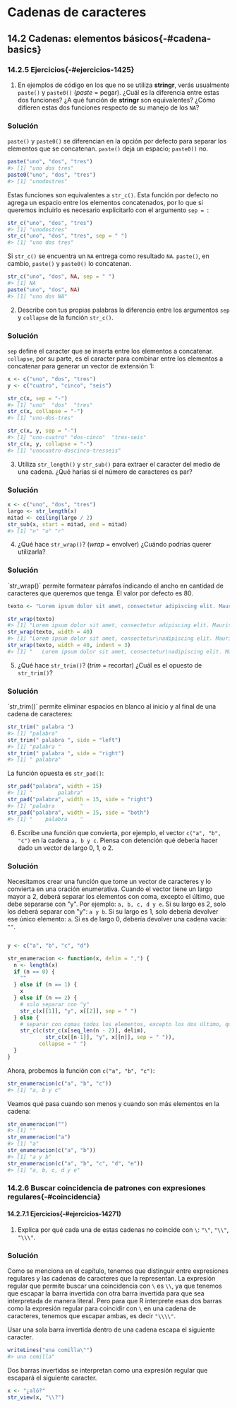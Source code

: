 # Cadenas de caracteres




## 14.2 Cadenas: elementos básicos{-#cadena-basics}


### 14.2.5 Ejercicios{-#ejercicios-1425}

1.  En ejemplos de código en los que no se utiliza __stringr__, verás usualmente `paste()` y `paste0()` (_paste_ = pegar).
    ¿Cuál es la diferencia entre estas dos funciones? ¿A qué función de __stringr__ son equivalentes? ¿Cómo difieren estas dos funciones respecto de su manejo de los
    `NA`?
    
<div class="solucion">
<h3>Solución</h3>

`paste()` y `paste0()` se diferencian en la opción por defecto para separar los elementos que se concatenan. `paste()` deja un espacio; `paste0()` no.


```r
paste("uno", "dos", "tres")
#> [1] "uno dos tres"
paste0("uno", "dos", "tres")
#> [1] "unodostres"
```

Estas funciones son equivalentes a `str_c()`. Esta función por defecto no agrega un espacio entre los elementos concatenados, por lo que si queremos incluirlo es necesario explicitarlo con el argumento `sep = `:


```r
str_c("uno", "dos", "tres")
#> [1] "unodostres"
str_c("uno", "dos", "tres", sep = " ")
#> [1] "uno dos tres"
```

Si `str_c()` se encuentra un `NA` entrega como resultado `NA`. `paste()`, en cambio, `paste()` y `paste0()` lo concatenan.


```r
str_c("uno", "dos", NA, sep = " ")
#> [1] NA
paste("uno", "dos", NA)
#> [1] "uno dos NA"
```

</div> 

2.  Describe con tus propias palabras la diferencia entre los argumentos `sep` y `collapse`
    de la función `str_c()`.

<div class="solucion">
<h3>Solución</h3>

`sep` define el caracter que se inserta entre los elementos a concatenar. `collapse`, por su parte, es el caracter para combinar entre los elementos a concatenar para generar un vector de extensión 1: 

```r
x <- c("uno", "dos", "tres")
y <- c("cuatro", "cinco", "seis")

str_c(x, sep = "-")
#> [1] "uno"  "dos"  "tres"
str_c(x, collapse = "-")
#> [1] "uno-dos-tres"

str_c(x, y, sep = "-")
#> [1] "uno-cuatro" "dos-cinco"  "tres-seis"
str_c(x, y, collapse = "-")
#> [1] "unocuatro-doscinco-tresseis"
```


</div> 


3.  Utiliza `str_length()` y `str_sub()` para extraer el caracter del medio de una cadena. ¿Qué harías si el número de caracteres es par?

<div class="solucion">
<h3>Solución</h3>


```r
x <- c("uno", "dos", "tres")
largo <- str_length(x)
mitad <- ceiling(largo / 2)
str_sub(x, start = mitad, end = mitad)
#> [1] "n" "o" "r"
```

</div> 


4.  ¿Qué hace `str_wrap()`? (_wrap_ = envolver) ¿Cuándo podrías querer utilizarla?

<div class="solucion">
<h3>Solución</h3>
`str_wrap()` permite formatear párrafos indicando el ancho en cantidad de caracteres que queremos que tenga. El valor por defecto es 80. 


```r
texto <- "Lorem ipsum dolor sit amet, consectetur adipiscing elit. Mauris in risus magna. Nulla consequat imperdiet nisl sit amet euismod. Sed nec molestie velit, non cursus neque. Suspendisse dapibus, justo at convallis pulvinar, nibh neque congue lectus, nec sollicitudin libero lacus eget nisl. Vivamus cursus turpis id quam aliquam, et fermentum tellus lacinia. Aliquam a eros nunc. Pellentesque habitant morbi tristique senectus et netus et malesuada fames ac turpis egestas. Nunc finibus auctor auctor."

str_wrap(texto)
#> [1] "Lorem ipsum dolor sit amet, consectetur adipiscing elit. Mauris in risus magna.\nNulla consequat imperdiet nisl sit amet euismod. Sed nec molestie velit, non\ncursus neque. Suspendisse dapibus, justo at convallis pulvinar, nibh neque\ncongue lectus, nec sollicitudin libero lacus eget nisl. Vivamus cursus turpis\nid quam aliquam, et fermentum tellus lacinia. Aliquam a eros nunc. Pellentesque\nhabitant morbi tristique senectus et netus et malesuada fames ac turpis egestas.\nNunc finibus auctor auctor."
str_wrap(texto, width = 40)
#> [1] "Lorem ipsum dolor sit amet, consectetur\nadipiscing elit. Mauris in risus magna.\nNulla consequat imperdiet nisl sit amet\neuismod. Sed nec molestie velit, non\ncursus neque. Suspendisse dapibus, justo\nat convallis pulvinar, nibh neque congue\nlectus, nec sollicitudin libero lacus\neget nisl. Vivamus cursus turpis id quam\naliquam, et fermentum tellus lacinia.\nAliquam a eros nunc. Pellentesque\nhabitant morbi tristique senectus et\nnetus et malesuada fames ac turpis\negestas. Nunc finibus auctor auctor."
str_wrap(texto, width = 40, indent = 3)
#> [1] "   Lorem ipsum dolor sit amet, consectetur\nadipiscing elit. Mauris in risus magna.\nNulla consequat imperdiet nisl sit amet\neuismod. Sed nec molestie velit, non\ncursus neque. Suspendisse dapibus, justo\nat convallis pulvinar, nibh neque congue\nlectus, nec sollicitudin libero lacus\neget nisl. Vivamus cursus turpis id quam\naliquam, et fermentum tellus lacinia.\nAliquam a eros nunc. Pellentesque\nhabitant morbi tristique senectus et\nnetus et malesuada fames ac turpis\negestas. Nunc finibus auctor auctor."
```

</div> 


5.  ¿Qué hace `str_trim()`? (_trim_ = recortar) ¿Cuál es el opuesto de `str_trim()`?

<div class="solucion">
<h3>Solución</h3>
`str_trim()` permite eliminar espacios en blanco al inicio y al final de una cadena de caracteres:


```r
str_trim(" palabra ")
#> [1] "palabra"
str_trim(" palabra ", side = "left")
#> [1] "palabra "
str_trim(" palabra ", side = "right")
#> [1] " palabra"
```

La función opuesta es `str_pad()`:


```r
str_pad("palabra", width = 15)
#> [1] "        palabra"
str_pad("palabra", width = 15, side = "right")
#> [1] "palabra        "
str_pad("palabra", width = 15, side = "both")
#> [1] "    palabra    "
```

</div> 


6.  Escribe una función que convierta, por ejemplo, el vector `c("a", "b", "c")` en
    la cadena `a, b y c`. Piensa con detención qué debería hacer 
    dado un vector de largo 0, 1, o 2.

<div class="solucion">
<h3>Solución</h3>

Necesitamos crear una función que tome un vector de caracteres y lo convierta en una oración enumerativa. Cuando el vector tiene un largo mayor a 2, deberá separar los elementos con coma, excepto el último, que debe separarse con "y". Por ejemplo: `a, b, c, d y e`. Si su largo es 2, solo los deberá separar con "y": `a y b`. Si su largo es 1, solo debería devolver ese único elemento: `a`. Si es de largo 0, debería devolver una cadena vacía: `""`.


```r

y <- c("a", "b", "c", "d")

str_enumeracion <- function(x, delim = ",") {
  n <- length(x)
  if (n == 0) {
    ""
  } else if (n == 1) {
    x
  } else if (n == 2) {
    # solo separar con "y"
    str_c(x[[1]], "y", x[[2]], sep = " ")
  } else {
    # separar con comas todos los elementos, excepto los dos último, que llevan una "y"
    str_c(c(str_c(x[seq_len(n - 2)], delim), 
            str_c(x[[n-1]], "y", x[[n]], sep = " ")), 
          collapse = " ")
  }
}
```

Ahora, probemos la función con `c("a", "b", "c")`:


```r
str_enumeracion(c("a", "b", "c"))
#> [1] "a, b y c"
```

Veamos qué pasa cuando son menos y cuando son más elementos en la cadena:


```r
str_enumeracion("")
#> [1] ""
str_enumeracion("a")
#> [1] "a"
str_enumeracion(c("a", "b"))
#> [1] "a y b"
str_enumeracion(c("a", "b", "c", "d", "e"))
#> [1] "a, b, c, d y e"
```


</div> 


### 14.2.6 Buscar coincidencia de patrones con expresiones regulares{-#coincidencia}


#### 14.2.7.1 Ejercicios{-#ejercicios-14271}

1.  Explica por qué cada una de estas cadenas no coincide con `\`: `"\"`, `"\\"`, `"\\\"`.

<div class="solucion">
<h3>Solución</h3>

Como se menciona en el capítulo, tenemos que distinguir entre expresiones regulares y las cadenas de caracteres que la representan. La expresión regular que permite buscar una coincidencia con `\` es `\\`, ya que tenemos que escapar la barra invertida con otra barra invertida para que sea interpretada de manera literal. Pero para que R interprete esas dos barras como la expresión regular para coincidir con `\` en una cadena de caracteres, tenemos que escapar ambas, es decir `"\\\\"`.

Usar una sola barra invertida dentro de una cadena escapa el siguiente caracter. 


```r
writeLines("una comilla\"")
#> una comilla"
```

Dos barras invertidas se interpretan como una expresión regular que escapará el siguiente caracter. 


```r
x <- "¿aló?"
str_view(x, "\\?")
```

<!--html_preserve--><div id="htmlwidget-ac96cb3ee4656e2e9ec3" style="width:960px;height:100%;" class="str_view html-widget"></div>
<script type="application/json" data-for="htmlwidget-ac96cb3ee4656e2e9ec3">{"x":{"html":"<ul>\n  <li>¿aló<span class='match'>?<\/span><\/li>\n<\/ul>"},"evals":[],"jsHooks":[]}</script><!--/html_preserve-->

Tres barras invertidas en una cadena permiten escapar una barra y el siguiente caracter escapado para poder coincidir con este último:


```r
y <- "una barra seguida de una comilla: \\\""

str_view(y, "\\\"")
```

<!--html_preserve--><div id="htmlwidget-e5c8c404fe174e4c81bd" style="width:960px;height:100%;" class="str_view html-widget"></div>
<script type="application/json" data-for="htmlwidget-e5c8c404fe174e4c81bd">{"x":{"html":"<ul>\n  <li>una barra seguida de una comilla: \\<span class='match'>\"<\/span><\/li>\n<\/ul>"},"evals":[],"jsHooks":[]}</script><!--/html_preserve-->

</div> 


2.  ¿Cómo harías coincidir la secuencia `"'\`?

<div class="solucion">
<h3>Solución</h3>

Primero, para generar esa secuencia tenemos que escapar las comillas y la barra invertida usando barras invertidas:

```r
x <- "\"'\\"
writeLines(x)
#> "'\
```

Para buscar la coincidencia:

```r
str_view(x, "\\\"'\\\\")
```

<!--html_preserve--><div id="htmlwidget-36aa3d2a04d42bbc2145" style="width:960px;height:100%;" class="str_view html-widget"></div>
<script type="application/json" data-for="htmlwidget-36aa3d2a04d42bbc2145">{"x":{"html":"<ul>\n  <li><span class='match'>\"'\\<\/span><\/li>\n<\/ul>"},"evals":[],"jsHooks":[]}</script><!--/html_preserve-->


</div> 


3.  ¿Con qué patrones coincidiría la expresión regular`\..\..\..`? 
    ¿Cómo la representarías en una cadena?

<div class="solucion">
<h3>Solución</h3>

Esa expresión regular repite tres veces el mismo patrón: escapa un punto para que sea interpretado de manera literal y luego utiliza un punto para hacer coincidir cualquier caracter. Por lo tanto, coincidiría con patrones como: `.a.b.c`, `.1.r.3`, `.#. .!`.


```r
x <- c("abc.d.e.f", ".1. .3", ".a.b.c", "\\.\\.\\.")
str_view(x, "\\..\\..\\..")
```

<!--html_preserve--><div id="htmlwidget-febe03efa1a2d8d52a86" style="width:960px;height:100%;" class="str_view html-widget"></div>
<script type="application/json" data-for="htmlwidget-febe03efa1a2d8d52a86">{"x":{"html":"<ul>\n  <li>abc<span class='match'>.d.e.f<\/span><\/li>\n  <li><span class='match'>.1. .3<\/span><\/li>\n  <li><span class='match'>.a.b.c<\/span><\/li>\n  <li>\\.\\.\\.<\/li>\n<\/ul>"},"evals":[],"jsHooks":[]}</script><!--/html_preserve-->

</div> 


### 14.2.8 Anclas{-#anclas}


#### 14.2.8.1 Ejercicios{-#ejercicios-14281}

1.  ¿Cómo harías coincidir la cadena `"$^$"` de manera literal?

<div class="solucion">
<h3>Solución</h3>


```r
x <- "$^$"
str_view(x, "\\$\\^\\$")
```

<!--html_preserve--><div id="htmlwidget-1fb4450895fe099f74a1" style="width:960px;height:100%;" class="str_view html-widget"></div>
<script type="application/json" data-for="htmlwidget-1fb4450895fe099f74a1">{"x":{"html":"<ul>\n  <li><span class='match'>$^$<\/span><\/li>\n<\/ul>"},"evals":[],"jsHooks":[]}</script><!--/html_preserve-->


</div> 


2.  Dado el corpus de palabras comunes en `datos::palabras`, crea una expresión
    regular que busque palabras:
    
    1. Empiecen con "y".
    1. Terminen con "x"
    1. Tengan una extensión de exactamente tres letras. (¡No hagas trampa usando `str_length()`!)
    1. Tengan siete letras o más. 

    Dado que esta será una lista larga, podrías quere usar el argumento `match` en
    `str_view()` para mostrar solo las palabras que coincidan o no coincidan. 

<div class="solucion">
<h3>Solución</h3>

Las palabras que empiezan con "y" podemos buscarlas utilizando el ancla de inicio de cadena:


```r
str_view(palabras, "^y", match = TRUE)
```

<!--html_preserve--><div id="htmlwidget-10b3b7155e8045a1b2ad" style="width:960px;height:100%;" class="str_view html-widget"></div>
<script type="application/json" data-for="htmlwidget-10b3b7155e8045a1b2ad">{"x":{"html":"<ul>\n  <li><span class='match'>y<\/span><\/li>\n  <li><span class='match'>y<\/span>a<\/li>\n  <li><span class='match'>y<\/span>o<\/li>\n<\/ul>"},"evals":[],"jsHooks":[]}</script><!--/html_preserve-->

Las palabras que terminen con "z" podemos buscarlas utilizando el ancla de final de cadena:

```r
str_view(palabras, "z$", match = TRUE)
```

<!--html_preserve--><div id="htmlwidget-4018eef1a407a0df6b52" style="width:960px;height:100%;" class="str_view html-widget"></div>
<script type="application/json" data-for="htmlwidget-4018eef1a407a0df6b52">{"x":{"html":"<ul>\n  <li>capa<span class='match'>z<\/span><\/li>\n  <li>die<span class='match'>z<\/span><\/li>\n  <li>gonzále<span class='match'>z<\/span><\/li>\n  <li>jue<span class='match'>z<\/span><\/li>\n  <li>lópe<span class='match'>z<\/span><\/li>\n  <li>lu<span class='match'>z<\/span><\/li>\n  <li>pa<span class='match'>z<\/span><\/li>\n  <li>rodrígue<span class='match'>z<\/span><\/li>\n  <li>ve<span class='match'>z<\/span><\/li>\n  <li>vo<span class='match'>z<\/span><\/li>\n<\/ul>"},"evals":[],"jsHooks":[]}</script><!--/html_preserve-->

Las que tienen una extensión de 3 letras podemos buscarlas usando tres `.`. Pero para que solo coincida con aquellas que tienen una extensión igual a 3, tenemos que usar anclas al inicio y final de la cadena:

```r
str_view(palabras, "^...$", match = TRUE)
```

<!--html_preserve--><div id="htmlwidget-5b1b2f4ad92281566982" style="width:960px;height:100%;" class="str_view html-widget"></div>
<script type="application/json" data-for="htmlwidget-5b1b2f4ad92281566982">{"x":{"html":"<ul>\n  <li><span class='match'>ahí<\/span><\/li>\n  <li><span class='match'>año<\/span><\/li>\n  <li><span class='match'>así<\/span><\/li>\n  <li><span class='match'>aun<\/span><\/li>\n  <li><span class='match'>aún<\/span><\/li>\n  <li><span class='match'>con<\/span><\/li>\n  <li><span class='match'>dan<\/span><\/li>\n  <li><span class='match'>dar<\/span><\/li>\n  <li><span class='match'>del<\/span><\/li>\n  <li><span class='match'>día<\/span><\/li>\n  <li><span class='match'>dio<\/span><\/li>\n  <li><span class='match'>don<\/span><\/li>\n  <li><span class='match'>dos<\/span><\/li>\n  <li><span class='match'>era<\/span><\/li>\n  <li><span class='match'>esa<\/span><\/li>\n  <li><span class='match'>ese<\/span><\/li>\n  <li><span class='match'>eso<\/span><\/li>\n  <li><span class='match'>etc<\/span><\/li>\n  <li><span class='match'>fin<\/span><\/li>\n  <li><span class='match'>fue<\/span><\/li>\n  <li><span class='match'>han<\/span><\/li>\n  <li><span class='match'>has<\/span><\/li>\n  <li><span class='match'>hay<\/span><\/li>\n  <li><span class='match'>hoy<\/span><\/li>\n  <li><span class='match'>iba<\/span><\/li>\n  <li><span class='match'>las<\/span><\/li>\n  <li><span class='match'>les<\/span><\/li>\n  <li><span class='match'>ley<\/span><\/li>\n  <li><span class='match'>los<\/span><\/li>\n  <li><span class='match'>luz<\/span><\/li>\n  <li><span class='match'>mal<\/span><\/li>\n  <li><span class='match'>mar<\/span><\/li>\n  <li><span class='match'>más<\/span><\/li>\n  <li><span class='match'>mes<\/span><\/li>\n  <li><span class='match'>mil<\/span><\/li>\n  <li><span class='match'>mis<\/span><\/li>\n  <li><span class='match'>muy<\/span><\/li>\n  <li><span class='match'>nos<\/span><\/li>\n  <li><span class='match'>oro<\/span><\/li>\n  <li><span class='match'>paz<\/span><\/li>\n  <li><span class='match'>pie<\/span><\/li>\n  <li><span class='match'>por<\/span><\/li>\n  <li><span class='match'>que<\/span><\/li>\n  <li><span class='match'>qué<\/span><\/li>\n  <li><span class='match'>rey<\/span><\/li>\n  <li><span class='match'>río<\/span><\/li>\n  <li><span class='match'>san<\/span><\/li>\n  <li><span class='match'>sea<\/span><\/li>\n  <li><span class='match'>ser<\/span><\/li>\n  <li><span class='match'>sin<\/span><\/li>\n  <li><span class='match'>sol<\/span><\/li>\n  <li><span class='match'>son<\/span><\/li>\n  <li><span class='match'>soy<\/span><\/li>\n  <li><span class='match'>sur<\/span><\/li>\n  <li><span class='match'>sus<\/span><\/li>\n  <li><span class='match'>tal<\/span><\/li>\n  <li><span class='match'>tan<\/span><\/li>\n  <li><span class='match'>una<\/span><\/li>\n  <li><span class='match'>uno<\/span><\/li>\n  <li><span class='match'>uso<\/span><\/li>\n  <li><span class='match'>van<\/span><\/li>\n  <li><span class='match'>ver<\/span><\/li>\n  <li><span class='match'>vez<\/span><\/li>\n  <li><span class='match'>vía<\/span><\/li>\n  <li><span class='match'>vio<\/span><\/li>\n  <li><span class='match'>voy<\/span><\/li>\n  <li><span class='match'>voz<\/span><\/li>\n<\/ul>"},"evals":[],"jsHooks":[]}</script><!--/html_preserve-->

Para buscar palabras con 8 letras o más, podemos seguir la misma lógica del caso anterior, pero esta vez sin las anclas:


```r
str_view(palabras, "........", match = TRUE)
```

<!--html_preserve--><div id="htmlwidget-25c3e940e6859592f801" style="width:960px;height:100%;" class="str_view html-widget"></div>
<script type="application/json" data-for="htmlwidget-25c3e940e6859592f801">{"x":{"html":"<ul>\n  <li><span class='match'>acciones<\/span><\/li>\n  <li><span class='match'>activida<\/span>d<\/li>\n  <li><span class='match'>activida<\/span>des<\/li>\n  <li><span class='match'>adelante<\/span><\/li>\n  <li><span class='match'>administ<\/span>ración<\/li>\n  <li><span class='match'>alrededo<\/span>r<\/li>\n  <li><span class='match'>ambiente<\/span><\/li>\n  <li><span class='match'>análisis<\/span><\/li>\n  <li><span class='match'>animales<\/span><\/li>\n  <li><span class='match'>anterior<\/span><\/li>\n  <li><span class='match'>aquellas<\/span><\/li>\n  <li><span class='match'>aquellos<\/span><\/li>\n  <li><span class='match'>argentin<\/span>a<\/li>\n  <li><span class='match'>artículo<\/span><\/li>\n  <li><span class='match'>asimismo<\/span><\/li>\n  <li><span class='match'>asociaci<\/span>ón<\/li>\n  <li><span class='match'>aspectos<\/span><\/li>\n  <li><span class='match'>atención<\/span><\/li>\n  <li><span class='match'>autorida<\/span>des<\/li>\n  <li><span class='match'>barcelon<\/span>a<\/li>\n  <li><span class='match'>bastante<\/span><\/li>\n  <li><span class='match'>cantidad<\/span><\/li>\n  <li><span class='match'>capacida<\/span>d<\/li>\n  <li><span class='match'>carácter<\/span><\/li>\n  <li><span class='match'>caracter<\/span>ísticas<\/li>\n  <li><span class='match'>comercio<\/span><\/li>\n  <li><span class='match'>comisión<\/span><\/li>\n  <li><span class='match'>compañía<\/span><\/li>\n  <li><span class='match'>comunica<\/span>ción<\/li>\n  <li><span class='match'>comunida<\/span>d<\/li>\n  <li><span class='match'>concepto<\/span><\/li>\n  <li><span class='match'>concienc<\/span>ia<\/li>\n  <li><span class='match'>condicio<\/span>nes<\/li>\n  <li><span class='match'>congreso<\/span><\/li>\n  <li><span class='match'>conjunto<\/span><\/li>\n  <li><span class='match'>conocimi<\/span>ento<\/li>\n  <li><span class='match'>consecue<\/span>ncia<\/li>\n  <li><span class='match'>consegui<\/span>r<\/li>\n  <li><span class='match'>consider<\/span>a<\/li>\n  <li><span class='match'>constitu<\/span>ción<\/li>\n  <li><span class='match'>construc<\/span>ción<\/li>\n  <li><span class='match'>contenid<\/span>o<\/li>\n  <li><span class='match'>contrari<\/span>o<\/li>\n  <li><span class='match'>creación<\/span><\/li>\n  <li><span class='match'>crecimie<\/span>nto<\/li>\n  <li><span class='match'>cualquie<\/span>r<\/li>\n  <li><span class='match'>cuestión<\/span><\/li>\n  <li><span class='match'>cultural<\/span><\/li>\n  <li><span class='match'>decisión<\/span><\/li>\n  <li><span class='match'>demasiad<\/span>o<\/li>\n  <li><span class='match'>democrac<\/span>ia<\/li>\n  <li><span class='match'>derechos<\/span><\/li>\n  <li><span class='match'>desarrol<\/span>lo<\/li>\n  <li><span class='match'>diciembr<\/span>e<\/li>\n  <li><span class='match'>diferenc<\/span>ia<\/li>\n  <li><span class='match'>diferent<\/span>es<\/li>\n  <li><span class='match'>direcció<\/span>n<\/li>\n  <li><span class='match'>director<\/span><\/li>\n  <li><span class='match'>distinta<\/span>s<\/li>\n  <li><span class='match'>distinto<\/span>s<\/li>\n  <li><span class='match'>diversas<\/span><\/li>\n  <li><span class='match'>diversos<\/span><\/li>\n  <li><span class='match'>economía<\/span><\/li>\n  <li><span class='match'>económic<\/span>a<\/li>\n  <li><span class='match'>económic<\/span>o<\/li>\n  <li><span class='match'>educació<\/span>n<\/li>\n  <li><span class='match'>ejército<\/span><\/li>\n  <li><span class='match'>eleccion<\/span>es<\/li>\n  <li><span class='match'>electora<\/span>l<\/li>\n  <li><span class='match'>elemento<\/span>s<\/li>\n  <li><span class='match'>empresas<\/span><\/li>\n  <li><span class='match'>encontra<\/span>r<\/li>\n  <li><span class='match'>encuentr<\/span>a<\/li>\n  <li><span class='match'>encuentr<\/span>an<\/li>\n  <li><span class='match'>encuentr<\/span>o<\/li>\n  <li><span class='match'>enfermed<\/span>ad<\/li>\n  <li><span class='match'>entonces<\/span><\/li>\n  <li><span class='match'>esfuerzo<\/span><\/li>\n  <li><span class='match'>española<\/span><\/li>\n  <li><span class='match'>españole<\/span>s<\/li>\n  <li><span class='match'>especial<\/span><\/li>\n  <li><span class='match'>especial<\/span>mente<\/li>\n  <li><span class='match'>estructu<\/span>ra<\/li>\n  <li><span class='match'>estudios<\/span><\/li>\n  <li><span class='match'>existenc<\/span>ia<\/li>\n  <li><span class='match'>experien<\/span>cia<\/li>\n  <li><span class='match'>expresió<\/span>n<\/li>\n  <li><span class='match'>exterior<\/span><\/li>\n  <li><span class='match'>fernando<\/span><\/li>\n  <li><span class='match'>finalmen<\/span>te<\/li>\n  <li><span class='match'>formació<\/span>n<\/li>\n  <li><span class='match'>francisc<\/span>o<\/li>\n  <li><span class='match'>generale<\/span>s<\/li>\n  <li><span class='match'>gobierno<\/span><\/li>\n  <li><span class='match'>gonzález<\/span><\/li>\n  <li><span class='match'>haciendo<\/span><\/li>\n  <li><span class='match'>hicieron<\/span><\/li>\n  <li><span class='match'>historia<\/span><\/li>\n  <li><span class='match'>hospital<\/span><\/li>\n  <li><span class='match'>imágenes<\/span><\/li>\n  <li><span class='match'>importan<\/span>cia<\/li>\n  <li><span class='match'>importan<\/span>te<\/li>\n  <li><span class='match'>importan<\/span>tes<\/li>\n  <li><span class='match'>imposibl<\/span>e<\/li>\n  <li><span class='match'>industri<\/span>a<\/li>\n  <li><span class='match'>informac<\/span>ión<\/li>\n  <li><span class='match'>instituc<\/span>iones<\/li>\n  <li><span class='match'>institut<\/span>o<\/li>\n  <li><span class='match'>interese<\/span>s<\/li>\n  <li><span class='match'>interior<\/span><\/li>\n  <li><span class='match'>internac<\/span>ional<\/li>\n  <li><span class='match'>investig<\/span>ación<\/li>\n  <li><span class='match'>izquierd<\/span>a<\/li>\n  <li><span class='match'>justicia<\/span><\/li>\n  <li><span class='match'>lenguaje<\/span><\/li>\n  <li><span class='match'>libertad<\/span><\/li>\n  <li><span class='match'>mantener<\/span><\/li>\n  <li><span class='match'>material<\/span><\/li>\n  <li><span class='match'>mediante<\/span><\/li>\n  <li><span class='match'>miembros<\/span><\/li>\n  <li><span class='match'>mientras<\/span><\/li>\n  <li><span class='match'>militare<\/span>s<\/li>\n  <li><span class='match'>millones<\/span><\/li>\n  <li><span class='match'>minister<\/span>io<\/li>\n  <li><span class='match'>ministro<\/span><\/li>\n  <li><span class='match'>momentos<\/span><\/li>\n  <li><span class='match'>movimien<\/span>to<\/li>\n  <li><span class='match'>nacional<\/span><\/li>\n  <li><span class='match'>naturale<\/span>za<\/li>\n  <li><span class='match'>necesari<\/span>o<\/li>\n  <li><span class='match'>necesida<\/span>d<\/li>\n  <li><span class='match'>nosotros<\/span><\/li>\n  <li><span class='match'>noviembr<\/span>e<\/li>\n  <li><span class='match'>nuestras<\/span><\/li>\n  <li><span class='match'>nuestros<\/span><\/li>\n  <li><span class='match'>objetivo<\/span><\/li>\n  <li><span class='match'>obstante<\/span><\/li>\n  <li><span class='match'>ocasione<\/span>s<\/li>\n  <li><span class='match'>operació<\/span>n<\/li>\n  <li><span class='match'>oposició<\/span>n<\/li>\n  <li><span class='match'>organiza<\/span>ción<\/li>\n  <li><span class='match'>paciente<\/span><\/li>\n  <li><span class='match'>paciente<\/span>s<\/li>\n  <li><span class='match'>palabras<\/span><\/li>\n  <li><span class='match'>particip<\/span>ación<\/li>\n  <li><span class='match'>particul<\/span>ar<\/li>\n  <li><span class='match'>partidos<\/span><\/li>\n  <li><span class='match'>película<\/span><\/li>\n  <li><span class='match'>personal<\/span><\/li>\n  <li><span class='match'>personas<\/span><\/li>\n  <li><span class='match'>població<\/span>n<\/li>\n  <li><span class='match'>política<\/span><\/li>\n  <li><span class='match'>política<\/span>s<\/li>\n  <li><span class='match'>político<\/span><\/li>\n  <li><span class='match'>político<\/span>s<\/li>\n  <li><span class='match'>posibili<\/span>dad<\/li>\n  <li><span class='match'>posibili<\/span>dades<\/li>\n  <li><span class='match'>posición<\/span><\/li>\n  <li><span class='match'>práctica<\/span><\/li>\n  <li><span class='match'>precisam<\/span>ente<\/li>\n  <li><span class='match'>pregunta<\/span><\/li>\n  <li><span class='match'>presenci<\/span>a<\/li>\n  <li><span class='match'>presenta<\/span><\/li>\n  <li><span class='match'>presente<\/span><\/li>\n  <li><span class='match'>presiden<\/span>te<\/li>\n  <li><span class='match'>primeras<\/span><\/li>\n  <li><span class='match'>primeros<\/span><\/li>\n  <li><span class='match'>principa<\/span>l<\/li>\n  <li><span class='match'>principa<\/span>les<\/li>\n  <li><span class='match'>principi<\/span>o<\/li>\n  <li><span class='match'>principi<\/span>os<\/li>\n  <li><span class='match'>problema<\/span><\/li>\n  <li><span class='match'>problema<\/span>s<\/li>\n  <li><span class='match'>producci<\/span>ón<\/li>\n  <li><span class='match'>producto<\/span><\/li>\n  <li><span class='match'>producto<\/span>s<\/li>\n  <li><span class='match'>profesio<\/span>nal<\/li>\n  <li><span class='match'>programa<\/span><\/li>\n  <li><span class='match'>programa<\/span>s<\/li>\n  <li><span class='match'>propuest<\/span>a<\/li>\n  <li><span class='match'>proyecto<\/span><\/li>\n  <li><span class='match'>proyecto<\/span>s<\/li>\n  <li><span class='match'>realidad<\/span><\/li>\n  <li><span class='match'>realizar<\/span><\/li>\n  <li><span class='match'>recuerdo<\/span><\/li>\n  <li><span class='match'>recursos<\/span><\/li>\n  <li><span class='match'>relación<\/span><\/li>\n  <li><span class='match'>relacion<\/span>es<\/li>\n  <li><span class='match'>repúblic<\/span>a<\/li>\n  <li><span class='match'>respecto<\/span><\/li>\n  <li><span class='match'>respuest<\/span>a<\/li>\n  <li><span class='match'>resultad<\/span>o<\/li>\n  <li><span class='match'>resultad<\/span>os<\/li>\n  <li><span class='match'>revoluci<\/span>ón<\/li>\n  <li><span class='match'>rodrígue<\/span>z<\/li>\n  <li><span class='match'>santiago<\/span><\/li>\n  <li><span class='match'>secretar<\/span>io<\/li>\n  <li><span class='match'>sectores<\/span><\/li>\n  <li><span class='match'>segurida<\/span>d<\/li>\n  <li><span class='match'>septiemb<\/span>re<\/li>\n  <li><span class='match'>servicio<\/span><\/li>\n  <li><span class='match'>servicio<\/span>s<\/li>\n  <li><span class='match'>siguient<\/span>e<\/li>\n  <li><span class='match'>siguient<\/span>es<\/li>\n  <li><span class='match'>silencio<\/span><\/li>\n  <li><span class='match'>siquiera<\/span><\/li>\n  <li><span class='match'>sistemas<\/span><\/li>\n  <li><span class='match'>situació<\/span>n<\/li>\n  <li><span class='match'>sociales<\/span><\/li>\n  <li><span class='match'>socialis<\/span>ta<\/li>\n  <li><span class='match'>sociedad<\/span><\/li>\n  <li><span class='match'>solament<\/span>e<\/li>\n  <li><span class='match'>solución<\/span><\/li>\n  <li><span class='match'>suficien<\/span>te<\/li>\n  <li><span class='match'>superior<\/span><\/li>\n  <li><span class='match'>supuesto<\/span><\/li>\n  <li><span class='match'>televisi<\/span>ón<\/li>\n  <li><span class='match'>términos<\/span><\/li>\n  <li><span class='match'>trabajad<\/span>ores<\/li>\n  <li><span class='match'>trabajar<\/span><\/li>\n  <li><span class='match'>tratamie<\/span>nto<\/li>\n  <li><span class='match'>tribunal<\/span><\/li>\n  <li><span class='match'>universi<\/span>dad<\/li>\n  <li><span class='match'>victoria<\/span><\/li>\n  <li><span class='match'>violenci<\/span>a<\/li>\n  <li><span class='match'>voluntad<\/span><\/li>\n<\/ul>"},"evals":[],"jsHooks":[]}</script><!--/html_preserve-->

</div> 

### 14.2.9 Clases de caracteres y alternativas{-#clases-caracteres}

#### 14.2.9.1 Ejercicios{-#ejercicios-14291}

1.  Crea una expresión regular que encuentre todas las palabras que:

    1. Empiecen con una vocal.
    1. Solo contengan consonantes. (Pista: piensa en cómo buscar coincidencias para 
       "no"-vocales.)
    1. Terminen en `ón`, pero no en `ión`.
    1. Terminen con `ndo` o `ado`.

<div class="solucion">
<h3>Solución</h3>

Para buscar todas las palabras que empiecen con vocal utilizaremos `str_subset()` porque son muchos resultados:

```r
str_subset(palabras, "^[aáeéiíoóuúü]")
#>   [1] "a"              "abril"          "acción"         "acciones"      
#>   [5] "acerca"         "actitud"        "actividad"      "actividades"   
#>   [9] "acto"           "actual"         "acuerdo"        "adelante"      
#>  [13] "además"         "administración" "afirmó"         "agua"          
#>  [17] "ahí"            "ahora"          "aire"           "al"            
#>  [21] "algo"           "alguien"        "algún"          "alguna"        
#>  [25] "algunas"        "algunos"        "allá"           "allí"          
#>  [29] "alrededor"      "alta"           "alto"           "ambiente"      
#>  [33] "ambos"          "américa"        "amigo"          "amigos"        
#>  [37] "amor"           "análisis"       "animales"       "ante"          
#>  [41] "anterior"       "antes"          "antonio"        "año"           
#>  [45] "años"           "aparece"        "apenas"         "apoyo"         
#>  [49] "aquel"          "aquella"        "aquellas"       "aquellos"      
#>  [53] "aquí"           "área"           "argentina"      "armas"         
#>  [57] "arriba"         "arte"           "artículo"       "así"           
#>  [61] "asimismo"       "asociación"     "aspecto"        "aspectos"      
#>  [65] "asunto"         "atención"       "atrás"          "aumento"       
#>  [69] "aun"            "aún"            "aunque"         "autor"         
#>  [73] "autoridades"    "ayer"           "ayuda"          "e"             
#>  [77] "economía"       "económica"      "económico"      "edad"          
#>  [81] "educación"      "efecto"         "efectos"        "ejemplo"       
#>  [85] "ejército"       "el"             "él"             "elecciones"    
#>  [89] "electoral"      "elementos"      "ella"           "ellas"         
#>  [93] "ello"           "ellos"          "embargo"        "empresa"       
#>  [97] "empresas"       "en"             "encima"         "encontrar"     
#> [101] "encuentra"      "encuentran"     "encuentro"      "energía"       
#> [105] "enero"          "enfermedad"     "entonces"       "entrada"       
#> [109] "entrar"         "entre"          "época"          "equipo"        
#> [113] "era"            "eran"           "es"             "esa"           
#> [117] "esas"           "escuela"        "ese"            "esfuerzo"      
#> [121] "eso"            "esos"           "espacio"        "españa"        
#> [125] "español"        "española"       "españoles"      "especial"      
#> [129] "especialmente"  "especie"        "espera"         "esta"          
#> [133] "está"           "ésta"           "estaba"         "estaban"       
#> [137] "estado"         "estados"        "estamos"        "están"         
#> [141] "estar"          "estas"          "este"           "éste"          
#> [145] "estilo"         "esto"           "estos"          "estoy"         
#> [149] "estructura"     "estudio"        "estudios"       "estuvo"        
#> [153] "etapa"          "etc"            "europa"         "europea"       
#> [157] "evitar"         "ex"             "existe"         "existen"       
#> [161] "existencia"     "éxito"          "experiencia"    "explicó"       
#> [165] "expresión"      "exterior"       "i"              "iba"           
#> [169] "idea"           "ideas"          "iglesia"        "igual"         
#> [173] "ii"             "imagen"         "imágenes"       "importancia"   
#> [177] "importante"     "importantes"    "imposible"      "incluso"       
#> [181] "industria"      "información"    "informe"        "instituciones" 
#> [185] "instituto"      "interés"        "intereses"      "interior"      
#> [189] "internacional"  "investigación"  "ir"             "izquierda"     
#> [193] "o"              "objetivo"       "objeto"         "obra"          
#> [197] "obras"          "obstante"       "ocasión"        "ocasiones"     
#> [201] "ocho"           "octubre"        "oficial"        "ojos"          
#> [205] "operación"      "opinión"        "oposición"      "orden"         
#> [209] "organización"   "origen"         "oro"            "otra"          
#> [213] "otras"          "otro"           "otros"          "u"             
#> [217] "última"         "último"         "últimos"        "un"            
#> [221] "una"            "unas"           "única"          "único"         
#> [225] "unidad"         "unidos"         "unión"          "universidad"   
#> [229] "uno"            "unos"           "uso"            "usted"
```

Para buscar palabras que solo tienen consonantes buscamos no-vocales que se repitan una o más veces (`+`) y anclamos el inicio y fin de la cadena. `datos::palabras` incluye algunas abreviaciones (por ejemplo, pp = páginas), por lo que junto con "y" es lo único que encontraremos. 

```r
str_view(palabras, "^[^aáeéiíoóuúü]+$", match = TRUE)
```

<!--html_preserve--><div id="htmlwidget-3f27c09be0c60bb52829" style="width:960px;height:100%;" class="str_view html-widget"></div>
<script type="application/json" data-for="htmlwidget-3f27c09be0c60bb52829">{"x":{"html":"<ul>\n  <li><span class='match'>b<\/span><\/li>\n  <li><span class='match'>c<\/span><\/li>\n  <li><span class='match'>d<\/span><\/li>\n  <li><span class='match'>g<\/span><\/li>\n  <li><span class='match'>j<\/span><\/li>\n  <li><span class='match'>m<\/span><\/li>\n  <li><span class='match'>n<\/span><\/li>\n  <li><span class='match'>p<\/span><\/li>\n  <li><span class='match'>pp<\/span><\/li>\n  <li><span class='match'>r<\/span><\/li>\n  <li><span class='match'>s<\/span><\/li>\n  <li><span class='match'>y<\/span><\/li>\n<\/ul>"},"evals":[],"jsHooks":[]}</script><!--/html_preserve-->

Palabras que terminan en `ón`, pero no en `ión`.
    

```r
str_view(palabras, "[^i]ón$", match = TRUE)
```

<!--html_preserve--><div id="htmlwidget-416566eb193bf50d04e6" style="width:960px;height:100%;" class="str_view html-widget"></div>
<script type="application/json" data-for="htmlwidget-416566eb193bf50d04e6">{"x":{"html":"<ul>\n  <li>cora<span class='match'>zón<\/span><\/li>\n  <li>ra<span class='match'>zón<\/span><\/li>\n<\/ul>"},"evals":[],"jsHooks":[]}</script><!--/html_preserve-->

Palabras que terminan con `ndo` o `ado`:


```r
str_view(palabras, "(n|a)do", match = TRUE)
```

<!--html_preserve--><div id="htmlwidget-72cbf064100ce560a04c" style="width:960px;height:100%;" class="str_view html-widget"></div>
<script type="application/json" data-for="htmlwidget-72cbf064100ce560a04c">{"x":{"html":"<ul>\n  <li>cua<span class='match'>ndo<\/span><\/li>\n  <li>d<span class='match'>ado<\/span><\/li>\n  <li>demasi<span class='match'>ado<\/span><\/li>\n  <li>est<span class='match'>ado<\/span><\/li>\n  <li>est<span class='match'>ado<\/span>s<\/li>\n  <li>ferna<span class='match'>ndo<\/span><\/li>\n  <li>fo<span class='match'>ndo<\/span><\/li>\n  <li>gr<span class='match'>ado<\/span><\/li>\n  <li>hacie<span class='match'>ndo<\/span><\/li>\n  <li>l<span class='match'>ado<\/span><\/li>\n  <li>llam<span class='match'>ado<\/span><\/li>\n  <li>lleg<span class='match'>ado<\/span><\/li>\n  <li>merc<span class='match'>ado<\/span><\/li>\n  <li>mu<span class='match'>ndo<\/span><\/li>\n  <li>pas<span class='match'>ado<\/span><\/li>\n  <li>result<span class='match'>ado<\/span><\/li>\n  <li>result<span class='match'>ado<\/span>s<\/li>\n  <li>segu<span class='match'>ndo<\/span><\/li>\n  <li>sie<span class='match'>ndo<\/span><\/li>\n  <li>trabaj<span class='match'>ado<\/span>res<\/li>\n<\/ul>"},"evals":[],"jsHooks":[]}</script><!--/html_preserve-->

</div> 
    

2.  ¿Siempre a una "q" la sigue una "u"?

<div class="solucion">
<h3>Solución</h3>

Podemos buscar las "q" y ver qué las sigue:

```r
str_subset(palabras, "q.")
#>  [1] "aquel"     "aquella"   "aquellas"  "aquellos"  "aquí"      "aunque"   
#>  [7] "cualquier" "equipo"    "izquierda" "pequeña"   "pequeño"   "porque"   
#> [13] "que"       "qué"       "queda"     "quedó"     "quería"    "quien"    
#> [19] "quién"     "quienes"   "quiere"    "quiero"    "quizá"     "siquiera"
```

O podemos buscar al revés: si a alguna "q" la sigue algo que no sea una "u":

```r
str_subset(palabras, "q[^u]")
#> character(0)
```


</div> 


3.  Escribe una expresión regular que permita buscar un verbo que haya sido escrito usando voseo en segunda persona plural  
    (por ejemplo, _queréis_ en vez de _quieren_).

<div class="solucion">
<h3>Solución</h3>




```r
segunda_persona <- c("queréis", "quieren")
str_view(segunda_persona, "éis$", match = TRUE)
```

<!--html_preserve--><div id="htmlwidget-d11fc4360aa0230696d7" style="width:960px;height:100%;" class="str_view html-widget"></div>
<script type="application/json" data-for="htmlwidget-d11fc4360aa0230696d7">{"x":{"html":"<ul>\n  <li>quer<span class='match'>éis<\/span><\/li>\n<\/ul>"},"evals":[],"jsHooks":[]}</script><!--/html_preserve-->


</div> 


4.  Crea una expresión regular que coincida con la forma en que habitualmente 
    se escriben los números de teléfono en tu país.

<div class="solucion">
<h3>Solución</h3>
La respuesta varía según país y a veces dentro de un mismo país no siempre se usa un mismo formato. Para este ejercicio trataremos de encontrar este patrón: "(XX) XXX XX XX", es decir, un código de ciudad entre paréntesis y el número separado en bloques de 3-2-2 dígitos con un espacio entre medio. Los dígitos pueden representarse como `[0-9]` o `\\d`


```r
telefonos <- c("(32) 281 91 76", "(32)2819176", "(32)281 9176")
str_view(telefonos, "\\(\\d\\d\\) \\d\\d\\d \\d\\d \\d\\d")
```

<!--html_preserve--><div id="htmlwidget-21c7483268bafca56cec" style="width:960px;height:100%;" class="str_view html-widget"></div>
<script type="application/json" data-for="htmlwidget-21c7483268bafca56cec">{"x":{"html":"<ul>\n  <li><span class='match'>(32) 281 91 76<\/span><\/li>\n  <li>(32)2819176<\/li>\n  <li>(32)281 9176<\/li>\n<\/ul>"},"evals":[],"jsHooks":[]}</script><!--/html_preserve-->

Este código podría simplificarse si es que utilizáramos algún modificador que nos permita controlar la repetición de patrones. En la próxima sesión se aborda este tema. 

</div> 

    
5. En inglés existe una regla que dice que la letra i va siempre antes de la e, excepto cuando está después de una c". Verifica empíricamente esta regla utilizando las palabras contenidas en `stringr::words`. 

<div class="solucion">
<h3>Solución</h3>

Para comprobar esta regla primero podríamos buscar si existe el patrón: `cie`

```r
str_subset(words, "cie")
#> [1] "science" "society"
```
¡Hay dos palabras que indicarían que la excepción no se cumple siempre!
¿Y hay casos en los que la letra i va después de la e sin que esté precedida de una c?


```r
str_subset(words, "[^c]ei")
#> [1] "weigh"
```
Hay uno. 
Puede que estas sean excepciones, así que para ver qué tan frecuente es el patrón que indica la regla, busquemos las palabras en que sí se cumple


```r
str_subset(words, "[^c]ie|cei")
#>  [1] "achieve"    "believe"    "brief"      "client"     "die"       
#>  [6] "experience" "field"      "friend"     "lie"        "piece"     
#> [11] "quiet"      "receive"    "tie"        "view"
```
Son muchas más.


</div> 

### 14.2.10 Repetición{-#repeticion}

#### 14.2.10.1 Ejercicios{-#ejercicios-142101}

1.  Describe los equivalentes de `?`, `+`, `*` en el formato `{m,n}`.

<div class="solucion">
<h3>Solución</h3>

`?` = `{0,1}` = una sola coincidencia

`+` = `{1,}` = uno o más coincidencias

`*` = `{0,}`= cero o más coincidencias


</div> 


2.  Describe en palabras con qué coincidiría cada una de estas expresiones regulares:
    (lee con atención para ver si estamos utilizando una expresión regular o una cadena
    que define una expresión regular.)

    1. `^.*$`
    1. `"\\{.+\\}"`
    1. `\d{4}-\d{2}-\d{2}`
    1. `"\\\\{4}"`

<div class="solucion">
<h3>Solución</h3>

`^.*$`: es una expresión regular que coincidiría con cualquier cadena de caracteres, incluso si no tiene nada en su interior. La expresión regular buscar cualquier caracter (`.`) que aparezca 0 o más veces (`*`) al inicio (`^`) o al final `$` de una cadena de caracteres:


```r
cadena <- c("123", "una palabra", "estas son cuatro palabras", " ", "")

str_match(cadena, "^.*$")
#>      [,1]                       
#> [1,] "123"                      
#> [2,] "una palabra"              
#> [3,] "estas son cuatro palabras"
#> [4,] " "                        
#> [5,] ""
```

`"\\{.+\\}"`: es la cadena que representa una expresión regular coincidiría con `{}` y lo que tengan dentro, siempre que tenga al menos un caracter (`.+`):


```r
cadena <- c("uno {dos} tres", "uno {} tres", "uno {2} tres")

str_view(cadena, "\\{.+\\}")
```

<!--html_preserve--><div id="htmlwidget-1834a22cd196f3aa03a1" style="width:960px;height:100%;" class="str_view html-widget"></div>
<script type="application/json" data-for="htmlwidget-1834a22cd196f3aa03a1">{"x":{"html":"<ul>\n  <li>uno <span class='match'>{dos}<\/span> tres<\/li>\n  <li>uno {} tres<\/li>\n  <li>uno <span class='match'>{2}<\/span> tres<\/li>\n<\/ul>"},"evals":[],"jsHooks":[]}</script><!--/html_preserve-->


La expresión regular `\d{4}-\d{2}-\d{2}` coincide con secuencias de 4, 2 y 2 dígitos separados por un guión.


```r
numeros <- c("4444-22-22", "333-22-22", "88888888")
str_view(numeros, "\\d{4}-\\d{2}-\\d{2}")
```

<!--html_preserve--><div id="htmlwidget-28515d92cb327f90c9eb" style="width:960px;height:100%;" class="str_view html-widget"></div>
<script type="application/json" data-for="htmlwidget-28515d92cb327f90c9eb">{"x":{"html":"<ul>\n  <li><span class='match'>4444-22-22<\/span><\/li>\n  <li>333-22-22<\/li>\n  <li>88888888<\/li>\n<\/ul>"},"evals":[],"jsHooks":[]}</script><!--/html_preserve-->

La cadena "\\\\{4}" coincidiría con una barra invertida repetida 4 veces:


```r
barras <- c("\\", "\\\\", "\\\\\\", "\\\\\\\\")
str_view(barras, "\\\\{4}")
```

<!--html_preserve--><div id="htmlwidget-0caf26d4e3c00206b0c5" style="width:960px;height:100%;" class="str_view html-widget"></div>
<script type="application/json" data-for="htmlwidget-0caf26d4e3c00206b0c5">{"x":{"html":"<ul>\n  <li>\\<\/li>\n  <li>\\\\<\/li>\n  <li>\\\\\\<\/li>\n  <li><span class='match'>\\\\\\\\<\/span><\/li>\n<\/ul>"},"evals":[],"jsHooks":[]}</script><!--/html_preserve-->

</div> 


3.  Crea expresiones regulares para buscar todas las palabras que:

    1. Empiecen con dos consonantes.
    1. Tengan tres o más vocales seguidas.
    1. Tengan tres o más pares de vocal-consonante seguidos. 


<div class="solucion">
<h3>Solución</h3>

Para buscar palabras que empiecen con dos consonantes buscaremos la repetición de no-vocales al inicio de una cadena:


```r
str_view(palabras, "^[^aáeéiíoóuúü]{2}", match = TRUE)
```

<!--html_preserve--><div id="htmlwidget-da0b268a2927f570ebf3" style="width:960px;height:100%;" class="str_view html-widget"></div>
<script type="application/json" data-for="htmlwidget-da0b268a2927f570ebf3">{"x":{"html":"<ul>\n  <li><span class='match'>bl<\/span>anca<\/li>\n  <li><span class='match'>bl<\/span>anco<\/li>\n  <li><span class='match'>ch<\/span>ile<\/li>\n  <li><span class='match'>cl<\/span>aro<\/li>\n  <li><span class='match'>cl<\/span>ase<\/li>\n  <li><span class='match'>cl<\/span>ub<\/li>\n  <li><span class='match'>cr<\/span>eación<\/li>\n  <li><span class='match'>cr<\/span>ecimiento<\/li>\n  <li><span class='match'>cr<\/span>eo<\/li>\n  <li><span class='match'>cr<\/span>isis<\/li>\n  <li><span class='match'>fl<\/span>ores<\/li>\n  <li><span class='match'>fr<\/span>ancia<\/li>\n  <li><span class='match'>fr<\/span>ancisco<\/li>\n  <li><span class='match'>fr<\/span>ente<\/li>\n  <li><span class='match'>gr<\/span>acias<\/li>\n  <li><span class='match'>gr<\/span>ado<\/li>\n  <li><span class='match'>gr<\/span>an<\/li>\n  <li><span class='match'>gr<\/span>ande<\/li>\n  <li><span class='match'>gr<\/span>andes<\/li>\n  <li><span class='match'>gr<\/span>upo<\/li>\n  <li><span class='match'>gr<\/span>upos<\/li>\n  <li><span class='match'>ll<\/span>ama<\/li>\n  <li><span class='match'>ll<\/span>amado<\/li>\n  <li><span class='match'>ll<\/span>ega<\/li>\n  <li><span class='match'>ll<\/span>egado<\/li>\n  <li><span class='match'>ll<\/span>egar<\/li>\n  <li><span class='match'>ll<\/span>egó<\/li>\n  <li><span class='match'>ll<\/span>eva<\/li>\n  <li><span class='match'>ll<\/span>evar<\/li>\n  <li><span class='match'>pl<\/span>an<\/li>\n  <li><span class='match'>pl<\/span>aza<\/li>\n  <li><span class='match'>pl<\/span>azo<\/li>\n  <li><span class='match'>pp<\/span><\/li>\n  <li><span class='match'>pr<\/span>áctica<\/li>\n  <li><span class='match'>pr<\/span>ecio<\/li>\n  <li><span class='match'>pr<\/span>ecios<\/li>\n  <li><span class='match'>pr<\/span>ecisamente<\/li>\n  <li><span class='match'>pr<\/span>egunta<\/li>\n  <li><span class='match'>pr<\/span>emio<\/li>\n  <li><span class='match'>pr<\/span>ensa<\/li>\n  <li><span class='match'>pr<\/span>esencia<\/li>\n  <li><span class='match'>pr<\/span>esenta<\/li>\n  <li><span class='match'>pr<\/span>esente<\/li>\n  <li><span class='match'>pr<\/span>esidente<\/li>\n  <li><span class='match'>pr<\/span>imer<\/li>\n  <li><span class='match'>pr<\/span>imera<\/li>\n  <li><span class='match'>pr<\/span>imeras<\/li>\n  <li><span class='match'>pr<\/span>imero<\/li>\n  <li><span class='match'>pr<\/span>imeros<\/li>\n  <li><span class='match'>pr<\/span>incipal<\/li>\n  <li><span class='match'>pr<\/span>incipales<\/li>\n  <li><span class='match'>pr<\/span>incipio<\/li>\n  <li><span class='match'>pr<\/span>incipios<\/li>\n  <li><span class='match'>pr<\/span>oblema<\/li>\n  <li><span class='match'>pr<\/span>oblemas<\/li>\n  <li><span class='match'>pr<\/span>oceso<\/li>\n  <li><span class='match'>pr<\/span>oducción<\/li>\n  <li><span class='match'>pr<\/span>oduce<\/li>\n  <li><span class='match'>pr<\/span>oducto<\/li>\n  <li><span class='match'>pr<\/span>oductos<\/li>\n  <li><span class='match'>pr<\/span>ofesional<\/li>\n  <li><span class='match'>pr<\/span>ograma<\/li>\n  <li><span class='match'>pr<\/span>ogramas<\/li>\n  <li><span class='match'>pr<\/span>onto<\/li>\n  <li><span class='match'>pr<\/span>opia<\/li>\n  <li><span class='match'>pr<\/span>opio<\/li>\n  <li><span class='match'>pr<\/span>opios<\/li>\n  <li><span class='match'>pr<\/span>opuesta<\/li>\n  <li><span class='match'>pr<\/span>óximo<\/li>\n  <li><span class='match'>pr<\/span>oyecto<\/li>\n  <li><span class='match'>pr<\/span>oyectos<\/li>\n  <li><span class='match'>pr<\/span>ueba<\/li>\n  <li><span class='match'>ps<\/span>oe<\/li>\n  <li><span class='match'>tr<\/span>abajadores<\/li>\n  <li><span class='match'>tr<\/span>abajar<\/li>\n  <li><span class='match'>tr<\/span>abajo<\/li>\n  <li><span class='match'>tr<\/span>as<\/li>\n  <li><span class='match'>tr<\/span>ata<\/li>\n  <li><span class='match'>tr<\/span>atamiento<\/li>\n  <li><span class='match'>tr<\/span>avés<\/li>\n  <li><span class='match'>tr<\/span>es<\/li>\n  <li><span class='match'>tr<\/span>ibunal<\/li>\n<\/ul>"},"evals":[],"jsHooks":[]}</script><!--/html_preserve-->

Palabras con tres o más vocales seguidas

```r
str_view(palabras, "[aáeéiíoóuúü]{3,}", match = TRUE)
```

<!--html_preserve--><div id="htmlwidget-0ed12bb554391c49c2e3" style="width:960px;height:100%;" class="str_view html-widget"></div>
<script type="application/json" data-for="htmlwidget-0ed12bb554391c49c2e3">{"x":{"html":"<ul>\n  <li>alg<span class='match'>uie<\/span>n<\/li>\n  <li>cualq<span class='match'>uie<\/span>r<\/li>\n  <li>izq<span class='match'>uie<\/span>rda<\/li>\n  <li>q<span class='match'>uie<\/span>n<\/li>\n  <li>q<span class='match'>uié<\/span>n<\/li>\n  <li>q<span class='match'>uie<\/span>nes<\/li>\n  <li>q<span class='match'>uie<\/span>re<\/li>\n  <li>q<span class='match'>uie<\/span>ro<\/li>\n  <li>sig<span class='match'>uie<\/span>nte<\/li>\n  <li>sig<span class='match'>uie<\/span>ntes<\/li>\n  <li>siq<span class='match'>uie<\/span>ra<\/li>\n<\/ul>"},"evals":[],"jsHooks":[]}</script><!--/html_preserve-->

Palabras que tengan tres o más pares de vocal-consonante seguidos:


```r
str_view(palabras, "([aáeéiíoóuúü][^aáeéiíoóuúü]){3,}", match = TRUE)
```

<!--html_preserve--><div id="htmlwidget-ec658d41f8c4f2d124e9" style="width:960px;height:100%;" class="str_view html-widget"></div>
<script type="application/json" data-for="htmlwidget-ec658d41f8c4f2d124e9">{"x":{"html":"<ul>\n  <li>act<span class='match'>ividad<\/span><\/li>\n  <li>act<span class='match'>ividades<\/span><\/li>\n  <li><span class='match'>adelan<\/span>te<\/li>\n  <li><span class='match'>además<\/span><\/li>\n  <li>alr<span class='match'>ededor<\/span><\/li>\n  <li><span class='match'>améric<\/span>a<\/li>\n  <li><span class='match'>amigos<\/span><\/li>\n  <li><span class='match'>análisis<\/span><\/li>\n  <li><span class='match'>animales<\/span><\/li>\n  <li><span class='match'>aparec<\/span>e<\/li>\n  <li><span class='match'>apenas<\/span><\/li>\n  <li><span class='match'>asimis<\/span>mo<\/li>\n  <li>a<span class='match'>utoridades<\/span><\/li>\n  <li>c<span class='match'>alidad<\/span><\/li>\n  <li>c<span class='match'>apacidad<\/span><\/li>\n  <li>c<span class='match'>apital<\/span><\/li>\n  <li>c<span class='match'>omunicac<\/span>ión<\/li>\n  <li>c<span class='match'>omunidad<\/span><\/li>\n  <li>c<span class='match'>onocer<\/span><\/li>\n  <li>c<span class='match'>onocim<\/span>iento<\/li>\n  <li>c<span class='match'>orazón<\/span><\/li>\n  <li>d<span class='match'>iferen<\/span>cia<\/li>\n  <li>d<span class='match'>iferen<\/span>tes<\/li>\n  <li>d<span class='match'>ifícil<\/span><\/li>\n  <li>d<span class='match'>ólares<\/span><\/li>\n  <li><span class='match'>econom<\/span>ía<\/li>\n  <li><span class='match'>económic<\/span>a<\/li>\n  <li><span class='match'>económic<\/span>o<\/li>\n  <li><span class='match'>educac<\/span>ión<\/li>\n  <li><span class='match'>elemen<\/span>tos<\/li>\n  <li>esp<span class='match'>añoles<\/span><\/li>\n  <li><span class='match'>evitar<\/span><\/li>\n  <li>g<span class='match'>eneral<\/span><\/li>\n  <li>g<span class='match'>enerales<\/span><\/li>\n  <li>h<span class='match'>umanos<\/span><\/li>\n  <li><span class='match'>imagen<\/span><\/li>\n  <li><span class='match'>imágenes<\/span><\/li>\n  <li>int<span class='match'>ereses<\/span><\/li>\n  <li>j<span class='match'>óvenes<\/span><\/li>\n  <li>m<span class='match'>ayores<\/span><\/li>\n  <li>m<span class='match'>edidas<\/span><\/li>\n  <li>m<span class='match'>ejores<\/span><\/li>\n  <li>m<span class='match'>ilitar<\/span><\/li>\n  <li>m<span class='match'>ilitares<\/span><\/li>\n  <li>m<span class='match'>inutos<\/span><\/li>\n  <li>m<span class='match'>ujeres<\/span><\/li>\n  <li>n<span class='match'>atural<\/span><\/li>\n  <li>n<span class='match'>aturalez<\/span>a<\/li>\n  <li>n<span class='match'>ecesar<\/span>io<\/li>\n  <li>n<span class='match'>ecesidad<\/span><\/li>\n  <li>n<span class='match'>iveles<\/span><\/li>\n  <li><span class='match'>operac<\/span>ión<\/li>\n  <li><span class='match'>oposic<\/span>ión<\/li>\n  <li>org<span class='match'>anizac<\/span>ión<\/li>\n  <li><span class='match'>origen<\/span><\/li>\n  <li>part<span class='match'>icipac<\/span>ión<\/li>\n  <li>part<span class='match'>icular<\/span><\/li>\n  <li>p<span class='match'>elícul<\/span>a<\/li>\n  <li>p<span class='match'>esetas<\/span><\/li>\n  <li>p<span class='match'>odemos<\/span><\/li>\n  <li>p<span class='match'>olític<\/span>a<\/li>\n  <li>p<span class='match'>olíticas<\/span><\/li>\n  <li>p<span class='match'>olític<\/span>o<\/li>\n  <li>p<span class='match'>olíticos<\/span><\/li>\n  <li>p<span class='match'>opular<\/span><\/li>\n  <li>p<span class='match'>osibilidad<\/span><\/li>\n  <li>p<span class='match'>osibilidades<\/span><\/li>\n  <li>pr<span class='match'>ecisamen<\/span>te<\/li>\n  <li>pr<span class='match'>esiden<\/span>te<\/li>\n  <li>pr<span class='match'>imeras<\/span><\/li>\n  <li>pr<span class='match'>imeros<\/span><\/li>\n  <li>princ<span class='match'>ipales<\/span><\/li>\n  <li>r<span class='match'>azones<\/span><\/li>\n  <li>re<span class='match'>alidad<\/span><\/li>\n  <li>re<span class='match'>alizar<\/span><\/li>\n  <li>r<span class='match'>égimen<\/span><\/li>\n  <li>r<span class='match'>evoluc<\/span>ión<\/li>\n  <li>s<span class='match'>eguridad<\/span><\/li>\n  <li>s<span class='match'>emanas<\/span><\/li>\n  <li>s<span class='match'>olamen<\/span>te<\/li>\n  <li>t<span class='match'>elevis<\/span>ión<\/li>\n  <li>t<span class='match'>enemos<\/span><\/li>\n  <li>tr<span class='match'>abajadores<\/span><\/li>\n  <li>tr<span class='match'>abajar<\/span><\/li>\n  <li>tr<span class='match'>ibunal<\/span><\/li>\n  <li><span class='match'>unidad<\/span><\/li>\n  <li><span class='match'>unidos<\/span><\/li>\n  <li><span class='match'>univer<\/span>sidad<\/li>\n  <li>v<span class='match'>alores<\/span><\/li>\n<\/ul>"},"evals":[],"jsHooks":[]}</script><!--/html_preserve-->

</div> 

### 14.2.11 Agrupamiento y referencias previas{-#agrupamiento}

#### 14.2.11.1 Ejercicios{-#ejercicios-142111}

1.  Describe en palabras con qué coinciden estas expresiones: 

    1. `(.)\1\1`
    1. `"(.)(.)\\2\\1"`
    1. `(..)\1`
    1. `"(.).\\1.\\1"`
    1. `"(.)(.)(.).*\\3\\2\\1"`

<div class="solucion">
<h3>Solución</h3>

La expresión regular `(.)\1\1` coincide con cualquier caracter repetido tres veces seguidas.


```r
str_view(c("a", "aa", "aaa", "aaaa"), "(.)\\1\\1")
```

<!--html_preserve--><div id="htmlwidget-6b83523733b890d61edc" style="width:960px;height:100%;" class="str_view html-widget"></div>
<script type="application/json" data-for="htmlwidget-6b83523733b890d61edc">{"x":{"html":"<ul>\n  <li>a<\/li>\n  <li>aa<\/li>\n  <li><span class='match'>aaa<\/span><\/li>\n  <li><span class='match'>aaa<\/span>a<\/li>\n<\/ul>"},"evals":[],"jsHooks":[]}</script><!--/html_preserve-->

La cadena `"(.)(.)\\2\\1"` coincide con los dos caracteres capturados seguidos de los mismos dos caracteres pero en orden inverso:


```r
str_view(c("abba", "abab"), "(.)(.)\\2\\1")
```

<!--html_preserve--><div id="htmlwidget-b3f7c917b6c8ff580948" style="width:960px;height:100%;" class="str_view html-widget"></div>
<script type="application/json" data-for="htmlwidget-b3f7c917b6c8ff580948">{"x":{"html":"<ul>\n  <li><span class='match'>abba<\/span><\/li>\n  <li>abab<\/li>\n<\/ul>"},"evals":[],"jsHooks":[]}</script><!--/html_preserve-->

La expresión regular `(..)\1` coincide con un par de letras que se repite dos veces:


```r
str_view(c("abba", "abab"), "(..)\\1")
```

<!--html_preserve--><div id="htmlwidget-d258b2ee1c304ebe1664" style="width:960px;height:100%;" class="str_view html-widget"></div>
<script type="application/json" data-for="htmlwidget-d258b2ee1c304ebe1664">{"x":{"html":"<ul>\n  <li>abba<\/li>\n  <li><span class='match'>abab<\/span><\/li>\n<\/ul>"},"evals":[],"jsHooks":[]}</script><!--/html_preserve-->

La cadena `"(.).\\1.\\1"` coicide con la secuencia: caracter capturado, otro caracter, caracter capturado, otro caracter, caracter capturado: 



```r
str_view(c("babab", "babeb", "abab"), "(.).\\1.\\1")
```

<!--html_preserve--><div id="htmlwidget-b8f31ebacaee3527bb86" style="width:960px;height:100%;" class="str_view html-widget"></div>
<script type="application/json" data-for="htmlwidget-b8f31ebacaee3527bb86">{"x":{"html":"<ul>\n  <li><span class='match'>babab<\/span><\/li>\n  <li><span class='match'>babeb<\/span><\/li>\n  <li>abab<\/li>\n<\/ul>"},"evals":[],"jsHooks":[]}</script><!--/html_preserve-->

La cadena `"(.)(.)(.).*\\3\\2\\1"` coincide con los tres caracteres capturados, cero o más de otros caracteres y luego los tres caracteres capturados en orden inverso:



```r
str_view(c("abcdefgcba", "abccba", "abcabc"), "(.)(.)(.).*\\3\\2\\1")
```

<!--html_preserve--><div id="htmlwidget-b25b670b028f478bf741" style="width:960px;height:100%;" class="str_view html-widget"></div>
<script type="application/json" data-for="htmlwidget-b25b670b028f478bf741">{"x":{"html":"<ul>\n  <li><span class='match'>abcdefgcba<\/span><\/li>\n  <li><span class='match'>abccba<\/span><\/li>\n  <li>abcabc<\/li>\n<\/ul>"},"evals":[],"jsHooks":[]}</script><!--/html_preserve-->

</div> 


2.  Construye una expresión regular que coincida con palabras que: 

    1. Empiecen y terminen con el mismo caracter. 
    
    1. Contengan un par de letras repetido
       (p. ej. "nacional" tiene "na" repetidos dos veces.)
    
    1. Contengan una letra repetida en al menos tres lugares
       (p. ej. "característica" tiene tres "a".)

<div class="solucion">
<h3>Solución</h3>

Para buscar palabras que empiecen y terminen con el mismo caracter:


```r
str_subset(palabras, "^(.).*\\1$")
#>  [1] "acerca"        "agua"          "ahora"         "alguna"       
#>  [5] "alta"          "américa"       "aquella"       "argentina"    
#>  [9] "arriba"        "ayuda"         "entre"         "ese"          
#> [13] "especialmente" "especie"       "este"          "existe"       
#> [17] "ii"            "local"         "ningún"        "objetivo"     
#> [21] "objeto"        "ocho"          "oro"           "otro"         
#> [25] "pp"            "realizar"      "sectores"      "seis"         
#> [29] "semanas"       "servicios"     "siguientes"    "sistemas"     
#> [33] "sociales"      "somos"         "sus"
```

Si bien el código permite encontrar lo que buscábamos, lo cierto es que ese patrón busca cadenas de caracteres que empiecen y terminen con el mismo caracter, no necesariamente una letra. Es decir, también coincidería con `#455#`. Si quisiéramos que solo encontrara letras:


```r
str_subset(palabras, "^([:alpha:]).*\\1$")
#>  [1] "acerca"        "agua"          "ahora"         "alguna"       
#>  [5] "alta"          "américa"       "aquella"       "argentina"    
#>  [9] "arriba"        "ayuda"         "entre"         "ese"          
#> [13] "especialmente" "especie"       "este"          "existe"       
#> [17] "ii"            "local"         "ningún"        "objetivo"     
#> [21] "objeto"        "ocho"          "oro"           "otro"         
#> [25] "pp"            "realizar"      "sectores"      "seis"         
#> [29] "semanas"       "servicios"     "siguientes"    "sistemas"     
#> [33] "sociales"      "somos"         "sus"
```


Palabras que contienen un par de letras repetido:


```r
str_subset(palabras, "([:alpha:][:alpha:]).*\\1")
#>  [1] "alrededor"       "análisis"        "asociación"      "características"
#>  [5] "ciencia"         "conciencia"      "condiciones"     "crisis"         
#>  [9] "desde"           "económico"       "encuentra"       "encuentran"     
#> [13] "encuentro"       "españoles"       "intereses"       "internacional"  
#> [17] "meses"           "nacional"        "nosotros"        "participación"  
#> [21] "particular"      "respuesta"       "tercera"         "tienen"         
#> [25] "vivir"
```

    
Palabras que contienen una letra repetida en al menos tres lugares:


```r
str_subset(palabras, "([:alpha:]).*\\1.*\\1")
#>  [1] "administración"  "campaña"         "capacidad"       "características"
#>  [5] "carrera"         "comunicación"    "conciencia"      "conocimiento"   
#>  [9] "consecuencia"    "construcción"    "diferentes"      "elecciones"     
#> [13] "elementos"       "encuentran"      "enfermedad"      "especialmente"  
#> [17] "especie"         "experiencia"     "generales"       "instituciones"  
#> [21] "instituto"       "intereses"       "internacional"   "investigación"  
#> [25] "mañana"          "ministerio"      "naturaleza"      "ningún"         
#> [29] "ninguna"         "nosotros"        "palabra"         "palabras"       
#> [33] "participación"   "posibilidad"     "posibilidades"   "precisamente"   
#> [37] "presente"        "presidente"      "principio"       "principios"     
#> [41] "septiembre"      "sistemas"        "trabajadores"    "trabajar"       
#> [45] "tratamiento"
```

 </div> 


## 14.3 Herramientas{-#herramientas}

### 14.3.2 Ejercicios{-#ejercicios-1432}

1.  Para cada uno de los siguientes desafíos, intenta buscar una solución utilizando tanto una 
    expresión regular simple como una combinación de múltiples llamadas a `str_detect()`.
    
    1.  Encuentra todas las palabras que empiezan o terminan con `y`.
    
    1.  Encuentra todas las palabras que empiezan con una vocal y terminan con una consonante.
    
    1.  ¿Existen palabras que tengan todas las vocales?

<div class="solucion">
<h3>Solución</h3>

Para encontrar todas las palabras que empiezan o terminan con `y` con una sola expresión regular:


```r
str_view(palabras, "^y|y$", match = TRUE)
```

<!--html_preserve--><div id="htmlwidget-46d1193f7ba074d981c8" style="width:960px;height:100%;" class="str_view html-widget"></div>
<script type="application/json" data-for="htmlwidget-46d1193f7ba074d981c8">{"x":{"html":"<ul>\n  <li>esto<span class='match'>y<\/span><\/li>\n  <li>ha<span class='match'>y<\/span><\/li>\n  <li>ho<span class='match'>y<\/span><\/li>\n  <li>le<span class='match'>y<\/span><\/li>\n  <li>mu<span class='match'>y<\/span><\/li>\n  <li>re<span class='match'>y<\/span><\/li>\n  <li>so<span class='match'>y<\/span><\/li>\n  <li>vo<span class='match'>y<\/span><\/li>\n  <li><span class='match'>y<\/span><\/li>\n  <li><span class='match'>y<\/span>a<\/li>\n  <li><span class='match'>y<\/span>o<\/li>\n<\/ul>"},"evals":[],"jsHooks":[]}</script><!--/html_preserve-->

Con múltiples llamadas a `str_detect()`:

```r
palabras[str_detect(palabras, "^y") | str_detect(palabras, "y$")]
#>  [1] "estoy" "hay"   "hoy"   "ley"   "muy"   "rey"   "soy"   "voy"   "y"    
#> [10] "ya"    "yo"
```

    
Para encontrar todas las palabras que empiezan con una vocal y terminan con una consonante con una expresión regular:


```r
palabras %>% 
    str_subset("^[aáeéiíoóuúü].*[^aáeéiíoóuúü]$") %>% 
    head(n = 10) # son muchas así que miraremos las 10 primeras
#>  [1] "abril"          "acción"         "acciones"       "actitud"       
#>  [5] "actividad"      "actividades"    "actual"         "además"        
#>  [9] "administración" "al"
```

Con múltiples llamadas a `str_detect()`:


```r
palabras[str_detect(palabras, "^[aáeéiíoóuú]") & str_detect(palabras, "[^aáeéiíoóuú]$")][1:10]
#>  [1] "abril"          "acción"         "acciones"       "actitud"       
#>  [5] "actividad"      "actividades"    "actual"         "además"        
#>  [9] "administración" "al"
```

¿Existen palabras que tengan todas las vocales? Para resolver esto con una sola expresión regular:


```r
palabras[str_detect(palabras, "(?=.*(a|á))(?=.*(e|é))(?=.*(i|í))(?=.*(o|o))(?=.*(u|ú|ü))")]
#> [1] "autoridades"  "consecuencia"
```

Con varias llamas a `str_detect()`


```r
palabras[str_detect(palabras, "a|á") &
  str_detect(palabras, "e|é") &
  str_detect(palabras, "i|í") &
  str_detect(palabras, "o|o") &
  str_detect(palabras, "u|ú|ü")]
#> [1] "autoridades"  "consecuencia"
```

</div> 


2.  ¿Qué palabra tiene el mayor número de vocales? ¿Qué palabra tiene la mayor
    proporción de vocales? (Pista: ¿cuál es el denominador?)

<div class="solucion">
<h3>Solución</h3>

Para responder esta pregunta tenemos que contar la cantidad de vocales y además calcular su proporción respecto del total de letras de la palabra. Hay varias formas de resolver esto. La que usaremos acá será crear un tibble y usar las funciones de **stringr** dentro de `mutate`:


```r
df <- palabras %>% 
    tibble(palabra = .) %>% 
    mutate(largo = str_length(palabra)) %>% 
    mutate(vocales = str_count(palabra, "[aáeéiíoóuúü]")) %>% 
    mutate(prop_vocales = vocales / largo)
```

Ahora podemos responder las preguntas. Las palabras con más vocales en este set de datos tienen 6 en total. Son 15:


```r
top_n(df, 1, vocales)
#> # A tibble: 15 x 4
#>   palabra         largo vocales prop_vocales
#>   <chr>           <int>   <int>        <dbl>
#> 1 administración     14       6        0.429
#> 2 asociación         10       6        0.6  
#> 3 autoridades        11       6        0.545
#> 4 características    15       6        0.4  
#> 5 comunicación       12       6        0.5  
#> 6 conocimiento       12       6        0.5  
#> # … with 9 more rows
```

Hay palabras solo compuestas por vocales. Cuatro son efectivamente palabras (una preposición y tres conjunciones) y dos son vocales que se usan para numerar ("i", "ii"):

```r
top_n(df, 1, prop_vocales)
#> # A tibble: 6 x 4
#>   palabra largo vocales prop_vocales
#>   <chr>   <int>   <int>        <dbl>
#> 1 a           1       1            1
#> 2 e           1       1            1
#> 3 i           1       1            1
#> 4 ii          2       2            1
#> 5 o           1       1            1
#> 6 u           1       1            1
```


</div> 


### 14.3.3 Extraer coincidencias{-#extraer-coincidencias}


#### 14.3.3.1 Ejercicios{-#ejercicios-14331}

1.  Te habrás dado cuenta que en el ejemplo anterior la expresión regular
    que utilizamos también devolvió como resultado "arrojo" y "azulejos", 
    que no son nombres de colores. Modifica la expresión regular para 
    resolver ese problema.
    
<div class="solucion">
<h3>Solución</h3>

En principio, para asegurarnos que solo busque nuestro patrón de manera exacta podríamos indicar límites de palabra con `\\b`. Con el inicio no tendríamos problemas y eso eliminaría "arrojo". Sin embargo, si ponemos el límite de final de palabra no solo eliminaría "azulejo" sino también "verdes". Para este ejemplo en particular no importa porque estamos buscando más de una coincidencia por cadena y "verdes" está en la misma cadena que azulajos (es decir, al eliminar esta última palabra queda un solo color en la cadena y por tanto que no responde a lo que estamos buscando). Pero si hubiese otro caso de color en plural sí tendríamos que modificar nuestro patrón.
Una manera de resolver esto sería que nuestro patrón busque también las versiones en plural de los colores que indicamos. Y para hacerlo mejor aún, que busque también cuando el adjetivo sea femenino o masculino:


```r
# agregamos la opción de plural
colores <- c("roj(a|o)s*", "amarill(a|o)s*", "verde", "azul(es)*", "marr(o|ó)n")

# agregamos límites de palabra al inicio y al final
coincidencia_color <- str_c("\\b(", str_c(colores, collapse = "|"), ")\\b")
tiene_color <- str_subset(oraciones, coincidencia_color)
mas <- oraciones[str_count(oraciones, coincidencia_color) > 1]
str_view_all(mas, coincidencia_color)
```

<!--html_preserve--><div id="htmlwidget-382a200f56fb8e6a1fd3" style="width:960px;height:100%;" class="str_view html-widget"></div>
<script type="application/json" data-for="htmlwidget-382a200f56fb8e6a1fd3">{"x":{"html":"<ul>\n  <li>Las hojas se vuelven de color <span class='match'>marrón<\/span> y <span class='match'>amarillo<\/span> en el otoño.<\/li>\n  <li>La luz <span class='match'>verde<\/span> en la caja <span class='match'>marrón<\/span> parpadeaba.<\/li>\n<\/ul>"},"evals":[],"jsHooks":[]}</script><!--/html_preserve-->

```r

# chequear que encuentra también colores en plural y adjetivos femeninos en otros ejemplos:

otras_oraciones <- c("amarillas y rojas", "rojas y azules")
otras_oraciones[str_count(otras_oraciones, coincidencia_color) > 1]
#> [1] "amarillas y rojas" "rojas y azules"
```


</div> 

2.  De `datos::oraciones` extrae:

    1. La primera palabra de cada oración.
    1. Todas las palabras que terminen en `ción`.
    1. Todos los plurales.

<div class="solucion">
<h3>Solución</h3>

Como cada oración es una cadena, podemos extraer la primera palabra de cada oración con `\\w`, que busca cualquier caracter de palabra con un ancla al inicio y un límite de palabra al final. Otra forma de buscar solo caracteres de palabras es con `[:alpha:]`:


```r
str_extract(oraciones, "^(\\w+)\\b")
#>  [1] "Las"         "La"          "El"          "Agrega"      "Nueve"      
#>  [6] "Pega"        "Instalaron"  "Si"          "Dos"         "El"         
#> [11] "Una"         "Las"         "Él"          "La"          "Había"      
#> [16] "El"          "El"          "El"          "Podían"      "El"         
#> [21] "Una"         "Los"         "El"          "La"          "El"         
#> [26] "La"          "El"          "Recuéstate"  "El"          "Marca"      
#> [31] "El"          "La"          "Ofreció"     "Un"          "El"         
#> [36] "Una"         "Dibuja"      "La"          "Pinta"       "Despiértate"
#> [41] "La"          "Puso"        "El"          "Corta"       "Llovieron"  
#> [46] "El"          "El"          "La"          "El"          "Cada"
str_extract(oraciones, "^([:alpha:]+)\\b")
#>  [1] "Las"         "La"          "El"          "Agrega"      "Nueve"      
#>  [6] "Pega"        "Instalaron"  "Si"          "Dos"         "El"         
#> [11] "Una"         "Las"         "Él"          "La"          "Había"      
#> [16] "El"          "El"          "El"          "Podían"      "El"         
#> [21] "Una"         "Los"         "El"          "La"          "El"         
#> [26] "La"          "El"          "Recuéstate"  "El"          "Marca"      
#> [31] "El"          "La"          "Ofreció"     "Un"          "El"         
#> [36] "Una"         "Dibuja"      "La"          "Pinta"       "Despiértate"
#> [41] "La"          "Puso"        "El"          "Corta"       "Llovieron"  
#> [46] "El"          "El"          "La"          "El"          "Cada"
```

Es posible encontrar también el siguiente patrón para representar caracteres de palabras: `[a-z]` o `[A-Za-z]` (para que busque mayúsculas también)- Sin embargo, hay que tener cuidado con su utilización en español, ya que no reconoce tildes. En este mismo ejemplo, nos devuelve `NA` en todas las palabras en las que hay tildes:


```r
str_extract(oraciones, "^([A-Za-z]+)\\b")
#>  [1] "Las"        "La"         "El"         "Agrega"     "Nueve"     
#>  [6] "Pega"       "Instalaron" "Si"         "Dos"        "El"        
#> [11] "Una"        "Las"        NA           "La"         NA          
#> [16] "El"         "El"         "El"         NA           "El"        
#> [21] "Una"        "Los"        "El"         "La"         "El"        
#> [26] "La"         "El"         NA           "El"         "Marca"     
#> [31] "El"         "La"         NA           "Un"         "El"        
#> [36] "Una"        "Dibuja"     "La"         "Pinta"      NA          
#> [41] "La"         "Puso"       "El"         "Corta"      "Llovieron" 
#> [46] "El"         "El"         "La"         "El"         "Cada"
```

</div> 

### 14.3.4 Coincidencias agrupadas{-#coincidencias-agrupadas}

#### 14.3.4.1 Ejercicios{-#ejercicios-14341}

1. Busca en `datos::oraciones` todas las palabras que vengan después de un "número", como "un(o|a)", "dos", "tres", etc.
   Extrae tanto el número como la palabra.

<div class="solucion">
<h3>Solución</h3>

Responderemos esta pregunta para números del 1 al 10 utilizando las dos formas recién vistas: `str_match()` y `tidyr::extract()`:


```r
numero_palabra <- "(una*o*|dos|tres|cuatro|cinco|seis|siete|ocho|nueve|diez) ([^ ]+)"

str_match(oraciones, numero_palabra)
#>       [,1]             [,2]   [,3]        
#>  [1,] NA               NA     NA          
#>  [2,] NA               NA     NA          
#>  [3,] NA               NA     NA          
#>  [4,] NA               NA     NA          
#>  [5,] "dos para"       "dos"  "para"      
#>  [6,] NA               NA     NA          
#>  [7,] NA               NA     NA          
#>  [8,] NA               NA     NA          
#>  [9,] NA               NA     NA          
#> [10,] NA               NA     NA          
#> [11,] NA               NA     NA          
#> [12,] NA               NA     NA          
#> [13,] NA               NA     NA          
#> [14,] NA               NA     NA          
#> [15,] NA               NA     NA          
#> [16,] NA               NA     NA          
#> [17,] NA               NA     NA          
#> [18,] "dos pastillas." "dos"  "pastillas."
#> [19,] NA               NA     NA          
#> [20,] NA               NA     NA          
#> [21,] "una ave"        "una"  "ave"       
#> [22,] NA               NA     NA          
#> [23,] NA               NA     NA          
#> [24,] "una llama"      "una"  "llama"     
#> [25,] NA               NA     NA          
#> [26,] NA               NA     NA          
#> [27,] "diez años."     "diez" "años."     
#> [28,] NA               NA     NA          
#> [29,] NA               NA     NA          
#> [30,] "un cartel"      "un"   "cartel"    
#> [31,] NA               NA     NA          
#> [32,] NA               NA     NA          
#> [33,] "tres gráficos." "tres" "gráficos." 
#> [34,] "un suéter"      "un"   "suéter"    
#> [35,] NA               NA     NA          
#> [36,] NA               NA     NA          
#> [37,] NA               NA     NA          
#> [38,] NA               NA     NA          
#> [39,] NA               NA     NA          
#> [40,] NA               NA     NA          
#> [41,] NA               NA     NA          
#> [42,] NA               NA     NA          
#> [43,] NA               NA     NA          
#> [44,] "una delgada"    "una"  "delgada"   
#> [45,] "dos lados."     "dos"  "lados."    
#> [46,] NA               NA     NA          
#> [47,] NA               NA     NA          
#> [48,] NA               NA     NA          
#> [49,] NA               NA     NA          
#> [50,] NA               NA     NA

tibble(oracion = oraciones) %>% 
    tidyr::extract(
        oracion, c("numero", "palabra"), numero_palabra,
        remove = FALSE
    ) %>% 
    filter(!is.na(palabra)) # solo ver las filas con resultados
#> # A tibble: 10 x 3
#>   oracion                                                   numero palabra   
#>   <chr>                                                     <chr>  <chr>     
#> 1 Nueve hombres fueron contratados para excavar las ruinas. dos    para      
#> 2 El médico lo curó con estas dos pastillas.                dos    pastillas.
#> 3 Una grulla azul es una ave zancuda y alta.                una    ave       
#> 4 La lámpara brillaba con una llama verde y continua.       una    llama     
#> 5 El lazo púrpura tenía diez años.                          diez   años.     
#> 6 Marca el lugar con un cartel pintado de rojo.             un     cartel    
#> # … with 4 more rows
```

Para definir lo que es una palabra utilizamos la misma heurística propuesta en esta sección del libro, es decir, todo lo que no es un espacio. Sin embargo, esto hace que se extraigan también los puntos. Una manera de evitarlo es utilizar `\\w`:


```r
numero_palabra2 <- "(una*o*|dos|tres|cuatro|cinco|seis|siete|ocho|nueve|diez) (\\w+)"

tibble(oracion = oraciones) %>% 
    tidyr::extract(
        oracion, c("numero", "palabra"), numero_palabra2,
        remove = FALSE
    ) %>% 
    filter(!is.na(palabra)) # solo ver las filas con resultados
#> # A tibble: 10 x 3
#>   oracion                                                   numero palabra  
#>   <chr>                                                     <chr>  <chr>    
#> 1 Nueve hombres fueron contratados para excavar las ruinas. dos    para     
#> 2 El médico lo curó con estas dos pastillas.                dos    pastillas
#> 3 Una grulla azul es una ave zancuda y alta.                una    ave      
#> 4 La lámpara brillaba con una llama verde y continua.       una    llama    
#> 5 El lazo púrpura tenía diez años.                          diez   años     
#> 6 Marca el lugar con un cartel pintado de rojo.             un     cartel   
#> # … with 4 more rows
```

</div> 


2. En español a veces se utiliza el guión para unir adjetivos, establecer relaciones entre conceptos o para unir gentilicios (p. ej., _teórico-práctico_, _precio-calidad_, _franco-porteño_). ¿Cómo podrías encontrar esas palabras y separar lo que viene antes y después del guión?

<div class="solucion">
<h3>Solución</h3>

Para separar las palabras podemos utilizar la función `str_split()`

```r

compuestas <- c("teórico-práctico", "precio-calidad", "franco-porteño")
tiene_guion <- "\\w+-\\w+"

str_extract(compuestas, tiene_guion) %>% 
    str_split("-")
#> [[1]]
#> [1] "teórico"  "práctico"
#> 
#> [[2]]
#> [1] "precio"  "calidad"
#> 
#> [[3]]
#> [1] "franco"  "porteño"
```

Si quisiéramos hacer esto mismo en el contexto de un _data frame_, podríamos utilizar la función `tidyr::separate`:


```r
tibble(palabras_compuestas = compuestas) %>% 
    tidyr::separate(palabras_compuestas, 
        c("palabra1", "palabra2"), 
        sep = "-", 
        remove = FALSE) # para no eliminar la columna original
#> # A tibble: 3 x 3
#>   palabras_compuestas palabra1 palabra2
#>   <chr>               <chr>    <chr>   
#> 1 teórico-práctico    teórico  práctico
#> 2 precio-calidad      precio   calidad 
#> 3 franco-porteño      franco   porteño
```

</div> 


### 14.3.5 Remplazar coincidencias{-#remplazar-coincidencias}

#### 14.3.5.1 Ejercicios{-#ejercicios-14351}

1.   Remplaza en una cadena todas las barras por barras invertidas.

<div class="solucion">
<h3>Solución</h3>


```r
barras <- "una /, dos barras //, tres ///"
str_replace_all(barras, "/", "\\\\") %>% 
    writeLines()
#> una \, dos barras \\, tres \\\
```

</div> 


2.   Implementa una versón simple de `str_to_lower()` (_a minúsculas_) usando `replace_all()`.

<div class="solucion">
<h3>Solución</h3>

Una manera sería buscar todas las mayúsculas y remplazarlas por su versión en minúcula. 

```r
# Crear un vector con todos los remplazos:

a_minuscula <- c(  "A" = "a", "Á" = "á", "B" = "b", "C" = "c", "D" = "d", "E" = "e", "É" = "é","F" = "f", "G" = "g", "H" = "h", "I" = "i", "Í" = "í", "J" = "j", "K" = "k", "L" = "l", "M" = "m", "N" = "n", "Ñ" = "ñ","O" = "o", "Ó" = "ó", "P" = "p", "Q" = "q", "R" = "r", "S" = "s", "T" = "t", "U" = "u", "Ú" = "ú","V" = "v", "W" = "w", "X" = "x", "Y" = "y", "Z" = "z")

mayusculas <- c("Hola", "Buenos días", "Adiós")

str_replace_all(mayusculas, pattern = a_minuscula)
#> [1] "hola"        "buenos días" "adiós"
```

</div> 


3.   Cambia la primera y la última letra en `palabras`. ¿Cuáles de esas cadenas
     siguen siendo palabras?

<div class="solucion">
<h3>Solución</h3>

Primero, cambiemos la primera y la última letra. Para esto podemos utilizar grupos de captura y referencias previas.

El patrón que queremos buscar son nuestros tres grupos de captura tendría que ser: 
1. la primera letra (`^([:alpha:])`)
2. de la segunda a la penúltima letra (`(.*)`)
3. la última letra (`([:alpha:])$`)

Luego, remplazamos con nuestro patrón con el primer y el último grupo invertido: `"\\3\\2\\1"`


```r
invertidas <- str_replace_all(palabras, "^([:alpha:])(.*)([:alpha:])$", "\\3\\2\\1") 

head(invertidas)
#> [1] "a"        "lbria"    "nccióa"   "sccionea" "acerca"   "dctitua"
```

La segunda pregunta es un poco amplia e implicaría revisar las 1000 palabras y evaluar en cada caso si es o no una palabra de nuestra lengua. Lo que sí podemos hacer es chequear si sigue siendo una palabra contenida en nuestro dataset `palabras`. Para ello, podemos utilizar `dplyr::interset`. Para eliminar las palabras y abreviaciones que tienen una sola letra ("y", "a", "o", etc.), podemos comparar `invertidas` solo con las palabras de dos o más letras: 


```r
intersect(invertidas, palabras[str_length(palabras) > 1])
#>  [1] "acerca"        "agua"          "ahora"         "la"           
#>  [5] "alguna"        "alta"          "américa"       "aquella"      
#>  [9] "argentina"     "arriba"        "ayuda"         "le"           
#> [13] "entre"         "se"            "ese"           "especialmente"
#> [17] "especie"       "este"          "existe"        "ii"           
#> [21] "al"            "el"            "local"         "sol"          
#> [25] "ningún"        "son"           "objetivo"      "objeto"       
#> [29] "ocho"          "oro"           "otro"          "pp"           
#> [33] "realizar"      "es"            "sectores"      "seis"         
#> [37] "semanas"       "servicios"     "siguientes"    "sistemas"     
#> [41] "sociales"      "los"           "somos"         "nos"          
#> [45] "sus"
```


</div> 


### 14.3.6  Divisiones{-#divisiones}

#### 14.3.6.1 Ejercicios{-#ejercicios-14361}

1.  Divide una cadena como `"manzanas, peras y bananas"` en elementos
    individuales.

<div class="solucion">
<h3>Solución</h3>


```r
x <- c("manzanas, peras y bananas")
str_split(x, "(, )|( y )")
#> [[1]]
#> [1] "manzanas" "peras"    "bananas"
```


</div> 

2.  ¿Por qué es mejor dividir utilizando `boundary("palabra")` en vez de `" "`?

<div class="solucion">
<h3>Solución</h3>

El ejemplo que aparece en el libro muestra uno de los problemas de `" "`: no elimina la puntuación. Es decir, no es capaz de indentificar claramente los límites de una palabra. `boundary("word")` no tiene ese problema.

```r
x <- "Esta es una oración. Esta es otra oración"
str_split(x, " ")[[1]]
#> [1] "Esta"     "es"       "una"      "oración." "Esta"     "es"       "otra"    
#> [8] "oración"
str_split(x, boundary("word"))[[1]]
#> [1] "Esta"    "es"      "una"     "oración" "Esta"    "es"      "otra"   
#> [8] "oración"
```


</div> 

3.  ¿Qué pasa si dividimos con una cadena vacía (`""`)? Experimenta y
    luego lee la documentación

<div class="solucion">
<h3>Solución</h3>

Experimentemos:

```r
str_split("palabra", "")[[1]]
#> [1] "p" "a" "l" "a" "b" "r" "a"
str_split("una frase", "")[[1]]
#> [1] "u" "n" "a" " " "f" "r" "a" "s" "e"
```

Una cadena vacía `""` divide cada caracter de la cadena.

</div> 

## 14.4 Otro tipo de patrones {-#otros-patrones144}

### 14.4.1 Ejercicios{-#ejercicios-1441}

1.  ¿Cómo buscarías todas las cadenas que contienen `\` con `regex()` vs.
    con `fixed()`?

<div class="solucion">
<h3>Solución</h3>

La diferencia se encuentra en la cadena que representa la expresión regular:

```r
barras <- "una barra \\, dos barras \\\\, tres barras \\\\\\"
writeLines(barras)
#> una barra \, dos barras \\, tres barras \\\


str_view_all(barras, regex("\\\\"))
```

<!--html_preserve--><div id="htmlwidget-da403bf8187c892ade73" style="width:960px;height:100%;" class="str_view html-widget"></div>
<script type="application/json" data-for="htmlwidget-da403bf8187c892ade73">{"x":{"html":"<ul>\n  <li>una barra <span class='match'>\\<\/span>, dos barras <span class='match'>\\<\/span><span class='match'>\\<\/span>, tres barras <span class='match'>\\<\/span><span class='match'>\\<\/span><span class='match'>\\<\/span><\/li>\n<\/ul>"},"evals":[],"jsHooks":[]}</script><!--/html_preserve-->

```r

str_view_all(barras, fixed("\\"))
```

<!--html_preserve--><div id="htmlwidget-756e3bf13eb93ebd21f9" style="width:960px;height:100%;" class="str_view html-widget"></div>
<script type="application/json" data-for="htmlwidget-756e3bf13eb93ebd21f9">{"x":{"html":"<ul>\n  <li>una barra <span class='match'>\\<\/span>, dos barras <span class='match'>\\<\/span><span class='match'>\\<\/span>, tres barras <span class='match'>\\<\/span><span class='match'>\\<\/span><span class='match'>\\<\/span><\/li>\n<\/ul>"},"evals":[],"jsHooks":[]}</script><!--/html_preserve-->


</div> 

2.  ¿Cuáles son las cinco palabras más comunes en `oraciones`?

<div class="solucion">
<h3>Solución</h3>
Para resolver esta pregunta tenemos que extraer cada palabra de forma individual y luego contar su frecuencia. 

Podemos extraer todas las palabras de forma individual utilizando el código al final de esta sección. Luego, podemos convertir eso en un tibble y contar. No hay que olvidar convertir todas las mayúsculas a minúsculas con `str_to_lower`


```r
str_extract_all(oraciones, boundary("word")) %>%
  unlist() %>% # convertimos la lista en vector
  tibble(palabra = .) %>%  #creamos un tibble
  count(str_to_lower(palabra)) %>% # contamos
  top_n(5) # buscamos las cinco más frecuentes
#> Selecting by n
#> # A tibble: 5 x 2
#>   `str_to_lower(palabra)`     n
#>   <chr>                   <int>
#> 1 de                         26
#> 2 el                         29
#> 3 en                         16
#> 4 la                         30
#> 5 y                          14
```

Como era de esperar, las palabras más frecuentes son palabras de función como preposiciones, artículos y conjunciones.

</div> 

## 14.6 stringi{-#stringi}

### 14.6.1 Ejercicios{-#ejercicios-1461}

1.  Busca la función de __stringi__ que:

    1. Cuenta el número de palabras.
    1. Busca cadenas duplicadas.
    1. Genera texto aleatorio.

<div class="solucion">
<h3>Solución</h3>

Las funciones que nos sirven en cada uno de estos casos son:


```r
stringi::stri_count_words()
stringi::stri_duplicated(palabras)
stringi::stri_rand_lipsum()
```


</div> 


2.  ¿Cómo puedes controlar qué lengua usa `stri_sort()` para ordenar?

<div class="solucion">
<h3>Solución</h3>

Podemos controlar la lengua que se utiliza en `stri_sort()` con el argumento `locale`. El archivo de ayuda de esta función propone el siguiente ejemplo para ilustrar este comportamiento:


```r
stringi::stri_sort(c("hladny", "chladny"), locale="pl_PL")
#> [1] "chladny" "hladny"
stringi::stri_sort(c("hladny", "chladny"), locale="sk_SK")
#> [1] "hladny"  "chladny"
```

</div> 

